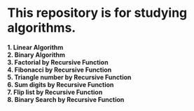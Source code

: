 # This repository is for studying algorithms.

**1. Linear Algorithm**  
**2. Binary Algorithm**  
**3. Factorial by Recursive Function**  
**4. Fibonacci by Recursive Function**  
**5. Triangle number by Recursive Function**  
**6. Sum digits by Recursive Function**  
**7. Flip list by Recursive Function**  
**8. Binary Search by Recursive Function**  